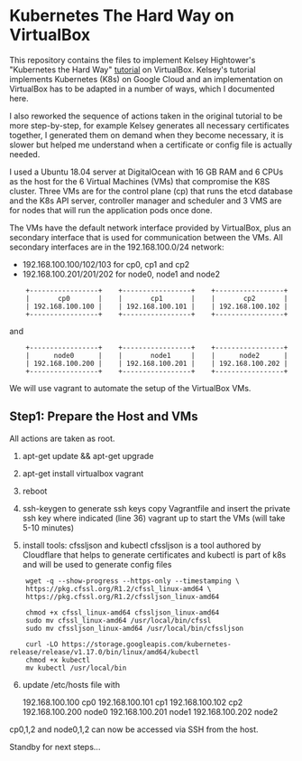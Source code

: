# Kubernetes The Hard Way on VirtualBox

This repository contains the files to implement Kelsey Hightower's "Kubernetes the Hard Way" [tutorial](https://github.com/kelseyhightower/kubernetes-the-hard-way) on VirtualBox. Kelsey's tutorial implements Kubernetes (K8s) on Google Cloud and an implementation on VirtualBox has to be adapted in a number of ways, which I documented here.

I also reworked the sequence of actions taken in the original tutorial to be more step-by-step, for example Kelsey generates all necessary certificates together, I generated them on demand when they become necessary, it is slower but helped me understand when a certificate or config file is actually needed.

I used a Ubuntu 18.04 server at DigitalOcean with 16 GB RAM and 6 CPUs as the host for the 6 Virtual Machines (VMs) that compromise the K8S cluster. Three VMs are for the control plane (cp) that runs the etcd database and the K8s API server, controller manager and scheduler and 3 VMS are for nodes that will run the application pods once  done.

The VMs have the default network interface provided by VirtualBox, plus an secondary interface that is used for communication between the VMs. All secondary interfaces are in the 192.168.100.0/24 network:

- 192.168.100.100/102/103 for cp0, cp1 and cp2
- 192.168.100.201/201/202 for node0, node1 and node2

```
    +-----------------+    +-----------------+    +-----------------+
    |       cp0       |    |       cp1       |    |       cp2       |
    | 192.168.100.100 |    | 192.168.100.101 |    | 192.168.100.102 |
    +-----------------+    +-----------------+    +-----------------+
```
and
```
    +-----------------+    +-----------------+    +-----------------+       
    |      node0      |    |       node1     |    |      node2      |
    | 192.168.100.200 |    | 192.168.100.201 |    | 192.168.100.202 |
    +-----------------+    +-----------------+    +-----------------+
```


We will use vagrant to automate the setup of the VirtualBox VMs.

## Step1: Prepare the Host and VMs

All actions are taken as root.
1. apt-get update && apt-get upgrade

2. apt-get install virtualbox vagrant

3. reboot

4. ssh-keygen to generate ssh keys
   copy Vagrantfile and insert the private ssh key where indicated (line 36)
   vagrant up to start the VMs (will take 5-10 minutes)

5. install tools: cfssljson and kubectl
    cfssljson is a tool authored by Cloudflare that helps to generate certificates and kubectl is part of k8s and will be used to generate config files 
  
```
    wget -q --show-progress --https-only --timestamping \
    https://pkg.cfssl.org/R1.2/cfssl_linux-amd64 \
    https://pkg.cfssl.org/R1.2/cfssljson_linux-amd64

    chmod +x cfssl_linux-amd64 cfssljson_linux-amd64
    sudo mv cfssl_linux-amd64 /usr/local/bin/cfssl
    sudo mv cfssljson_linux-amd64 /usr/local/bin/cfssljson

    curl -LO https://storage.googleapis.com/kubernetes-release/release/v1.17.0/bin/linux/amd64/kubectl
    chmod +x kubectl
    mv kubectl /usr/local/bin
```  
    
6. update /etc/hosts file with 

    192.168.100.100 cp0
    192.168.100.101 cp1
    192.168.100.102 cp2
    192.168.100.200 node0
    192.168.100.201 node1
    192.168.100.202 node2

cp0,1,2 and node0,1,2 can now be accessed via SSH from the host.



Standby for next steps...
